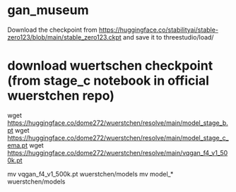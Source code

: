 # gan_museum

Download the checkpoint from https://huggingface.co/stabilityai/stable-zero123/blob/main/stable_zero123.ckpt and save it to threestudio/load/

# download wuertschen checkpoint (from stage_c notebook in official wuerstchen repo)
wget https://huggingface.co/dome272/wuerstchen/resolve/main/model_stage_b.pt
wget https://huggingface.co/dome272/wuerstchen/resolve/main/model_stage_c_ema.pt
wget https://huggingface.co/dome272/wuerstchen/resolve/main/vqgan_f4_v1_500k.pt

mv vqgan_f4_v1_500k.pt wuerstchen/models
mv model_* wuerstchen/models
